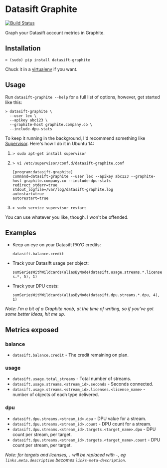# Datasift Graphite

[![Build Status](https://travis-ci.org/lextoumbourou/datasift-graphite.svg?branch=master)](https://travis-ci.org/lextoumbourou/datasift-graphite)

Graph your Datasift account metrics in Graphite.

## Installation

```
> (sudo) pip install datasift-graphite
```

Chuck it in a [virtualenv](https://virtualenv.pypa.io/en/latest/) if you want.

## Usage

Run ``datasift-graphite --help`` for a full list of options, however, get started like this:

```
> datasift-graphite \
  --user lex \
  --apikey abc123 \
  --graphite-host graphite.company.co \
  --include-dpu-stats
```

To keep it running in the background, I'd recommend something like [Supervisor](http://supervisord.org/). Here's how I do it in Ubuntu 14:

1. ```> sudo apt-get install supervisor```

2. ```> vi /etc/supervisor/conf.d/datasift-graphite.conf```

    ```
    [program:datasift-graphite]
    command=datasift-graphite --user lex --apikey abc123 --graphite-host graphite.company.co --include-dpu-stats
    redirect_stderr=true
    stdout_logfile=/var/log/datasift-graphite.log
    autostart=true
    autorestart=true
    ```
3. ```> sudo service supervisor restart```

You can use whatever you like, though. I won't be offended.

## Examples

* Keep an eye on your Datasift PAYG credits:

    ```datasift.balance.credit```

* Track your Datasift usage per object:

     ``sumSeriesWithWildcards(aliasByNode(datasift.usage.streams.*.licenses.*, 5), 1)``

* Track your DPU costs:

     ``sumSeriesWithWildcards(aliasByNode(datasift.dpu.streams.*.dpu, 4), 1)``

*Note: I'm a bit of a Graphite noob, at the time of writing, so if you've got some better ideas, hit me up.*

## Metrics exposed

### balance

* ``datasift.balance.credit`` - The credit remaining on plan.

### usage

* ``datasift.usage.total_streams`` - Total number of streams.
* ``datasift.usage.streams.<stream_id>.seconds`` - Seconds connected.
* ``datasift.usage.streams.<stream_id>.licenses.<license_name>`` - number of objects of each type delivered.

### dpu


* ``datasift.dpu.streams.<stream_id>.dpu`` - DPU value for a stream.
* ``datasift.dpu.streams.<stream_id>.count`` - DPU count for a stream.
* ``datasift.dpu.streams.<stream_id>.targets.<target_name>.dpu`` - DPU count per stream, per target.
* ``datasift.dpu.streams.<stream_id>.targets.<target_name>.count`` - DPU count per stream, per target.

*Note: for targets and licenses, ``.`` will be replaced with ``-``, eg ``links.meta.description`` becomes ``links-meta-description``.*
